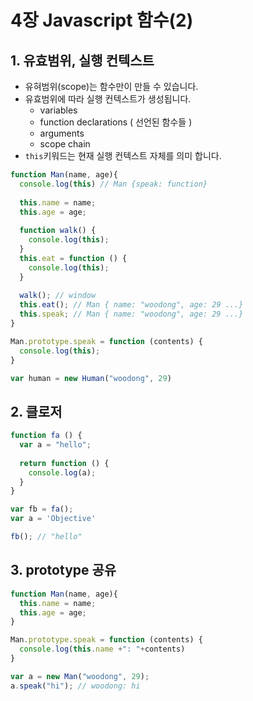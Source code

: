 # 4장 Javascript 함수(2)



## 1. 유효범위, 실행 컨텍스트

- 유혀범위(scope)는 함수만이 만들 수 있습니다.
- 유효범위에 따라 실행 컨텍스트가 생성됩니다.
  - variables
  - function declarations ( 선언된 함수들 )
  - arguments
  - scope chain
- `this`키워드는 현재 실행 컨텍스트 자체를 의미 합니다.

```js
function Man(name, age){
  console.log(this) // Man {speak: function}
  
  this.name = name;
  this.age = age;
  
  function walk() {
    console.log(this);
  }
  this.eat = function () {
    console.log(this);
  }
  
  walk(); // window
  this.eat(); // Man { name: "woodong", age: 29 ...}
  this.speak; // Man { name: "woodong", age: 29 ...}
}

Man.prototype.speak = function (contents) {
  console.log(this);
}

var human = new Human("woodong", 29)
```



## 2. 클로저

```js
function fa () {
  var a = "hello";
  
  return function () {
    console.log(a);
  }
}

var fb = fa();
var a = 'Objective'

fb(); // "hello"
```



## 3. prototype 공유

```js
function Man(name, age){
  this.name = name;
  this.age = age;
}

Man.prototype.speak = function (contents) {
  console.log(this.name +": "+contents)
}

var a = new Man("woodong", 29);
a.speak("hi"); // woodong: hi
```

